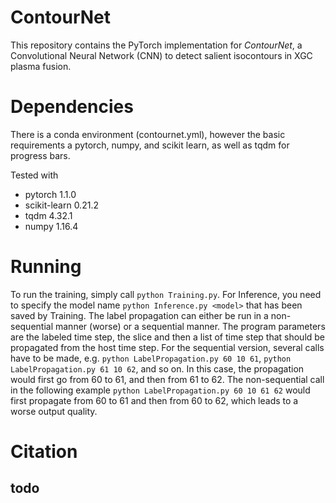 # ContourNet

This repository contains the PyTorch implementation for _ContourNet_, a Convolutional Neural Network (CNN) to detect salient isocontours in XGC plasma fusion.

# Dependencies

There is a conda environment (contournet.yml), however the basic requirements a pytorch, numpy, and scikit learn, as well as tqdm for progress bars.

Tested with   
- pytorch 1.1.0
- scikit-learn 0.21.2
- tqdm 4.32.1
- numpy 1.16.4

# Running

To run the training, simply call ``python Training.py``. 
For Inference, you need to specify the model name ``python Inference.py <model>`` that has been saved by Training.
The label propagation can either be run in a non-sequential manner (worse) or a sequential manner. 
The program parameters are the labeled time step, the slice and then a list of time step that should be propagated from the host time step.
For the sequential version, several calls have to be made, e.g. ``python LabelPropagation.py 60 10 61``, ``python LabelPropagation.py 61 10 62``, and so on. 
In this case, the propagation would first go from 60 to 61, and then from 61 to 62.
The non-sequential call in the following example ``python LabelPropagation.py 60 10 61 62`` would first propagate from 60 to 61 and then from 60 to 62, which leads to a worse output quality. 

# Citation

## todo
